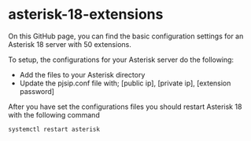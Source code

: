 # asterisk-18-extensions

On this GitHub page, you can find the basic configuration settings for an Asterisk 18 server with 50 extensions. 

To setup, the configurations for your Asterisk server do the following:

- Add the files to your Asterisk directory
- Update the pjsip.conf file with; [public ip], [private ip], [extension password]

After you have set the configurations files you should restart Asterisk 18 with the following command

```
systemctl restart asterisk
```




